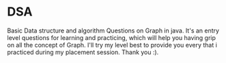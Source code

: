 # DSA
Basic Data structure and algorithm Questions on Graph in java. It's an entry level questions for learning and practicing, which will help you having grip on all the concept of Graph.
I'll try my level best to provide you every that i practiced during my placement session.
Thank you :).
